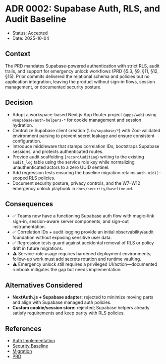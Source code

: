 # ADR 0002: Supabase Auth, RLS, and Audit Baseline

- Status: Accepted
- Date: 2025-10-04

## Context

The PRD mandates Supabase-powered authentication with strict RLS, audit trails, and support for
emergency unlock workflows (PRD §5.3, §9, §11, §12, §15). Prior commits delivered the relational
schema and policies but no application integration, leaving the product without sign-in flows,
session management, or documented security posture.

## Decision

- Adopt a workspace-based Next.js App Router project (`apps/web`) using `@supabase/auth-helpers-*`
  for cookie management and session hydration.
- Centralize Supabase client creation (`lib/supabase/*`) with Zod-validated environment parsing to
  prevent secret leakage and ensure consistent configuration.
- Introduce middleware that stamps correlation IDs, bootstraps Supabase sessions, and protects
  authenticated routes.
- Provide audit scaffolding (`recordAuditLog`) writing to the existing `audit_log` table using the
  service role key while normalizing unauthenticated actors to a zero UUID sentinel.
- Add regression tests ensuring the baseline migration retains `auth.uid()`-scoped RLS policies.
- Document security posture, privacy controls, and the W7–W12 emergency unlock playbook in
  `docs/security/baseline.md`.

## Consequences

- ✅ Teams now have a functioning Supabase auth flow with magic-link sign-in, session-aware server
  components, and sign-out instrumentation.
- ✅ Correlation IDs + audit logging provide an initial observability/audit foundation without
  exposing sensitive user data.
- ✅ Regression tests guard against accidental removal of RLS or policy drift in future migrations.
- ⚠️ Service-role usage requires hardened deployment environments; follow-up work must add secrets
  rotation and runtime vaulting.
- ⚠️ Emergency unlock still requires a privileged UI/action—documented runbook mitigates the gap
  but needs implementation.

## Alternatives Considered

- **NextAuth.js + Supabase adapter:** rejected to minimize moving parts and align with Supabase
  managed auth policies.
- **Custom cookie/session store:** rejected; Supabase helpers already satisfy requirements and keep
  parity with RLS policies.

## References

- [Auth Implementation](../../apps/web)
- [Security Baseline](../security/baseline.md)
- [Migration](../../supabase/migrations/202510041230_core_schema.sql)
- [PRD](../../PRD.md)

